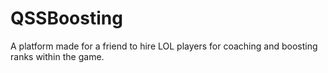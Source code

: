 # QSSBoosting
A platform made for a friend to hire LOL players for coaching and boosting ranks within the game.
